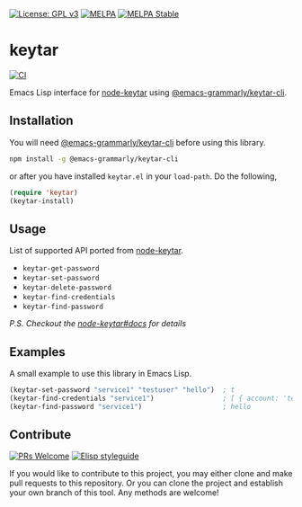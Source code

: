 [![License: GPL v3](https://img.shields.io/badge/License-GPL%20v3-blue.svg)](https://www.gnu.org/licenses/gpl-3.0)
[![MELPA](https://melpa.org/packages/keytar-badge.svg)](https://melpa.org/#/keytar)
[![MELPA Stable](https://stable.melpa.org/packages/keytar-badge.svg)](https://stable.melpa.org/#/keytar)

# keytar

[![CI](https://github.com/emacs-grammarly/keytar/actions/workflows/test.yml/badge.svg)](https://github.com/emacs-grammarly/keytar/actions/workflows/test.yml)

Emacs Lisp interface for [node-keytar](https://www.npmjs.com/package/keytar)
using [@emacs-grammarly/keytar-cli](https://github.com/emacs-grammarly/keytar-cli).

## Installation

You will need [@emacs-grammarly/keytar-cli](https://github.com/emacs-grammarly/keytar-cli)
before using this library.

```bash
npm install -g @emacs-grammarly/keytar-cli
```

or after you have installed `keytar.el` in your `load-path`. Do the following,

```el
(require 'keytar)
(keytar-install)
```

## Usage

List of supported API ported from [node-keytar](https://www.npmjs.com/package/keytar).

* `keytar-get-password`
* `keytar-set-password`
* `keytar-delete-password`
* `keytar-find-credentials`
* `keytar-find-password`

*P.S. Checkout the [node-keytar#docs](https://github.com/atom/node-keytar#docs) for details*

## Examples

A small example to use this library in Emacs Lisp.

```el
(keytar-set-password "service1" "testuser" "hello")  ; t
(keytar-find-credentials "service1")                 ; [ { account: 'testuser', password: 'hello' } ]
(keytar-find-password "service1")                    ; hello
```

## Contribute

[![PRs Welcome](https://img.shields.io/badge/PRs-welcome-brightgreen.svg)](http://makeapullrequest.com)
[![Elisp styleguide](https://img.shields.io/badge/elisp-style%20guide-purple)](https://github.com/bbatsov/emacs-lisp-style-guide)

If you would like to contribute to this project, you may either
clone and make pull requests to this repository. Or you can
clone the project and establish your own branch of this tool.
Any methods are welcome!
